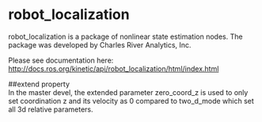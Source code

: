 robot_localization
==================

robot_localization is a package of nonlinear state estimation nodes. The package was developed by Charles River Analytics, Inc.

Please see documentation here: http://docs.ros.org/kinetic/api/robot_localization/html/index.html  

##extend property  
In the master devel, the extended parameter zero_coord_z is used to only set coordination z and its velocity as 0 compared to two_d_mode which set all 3d relative parameters.
